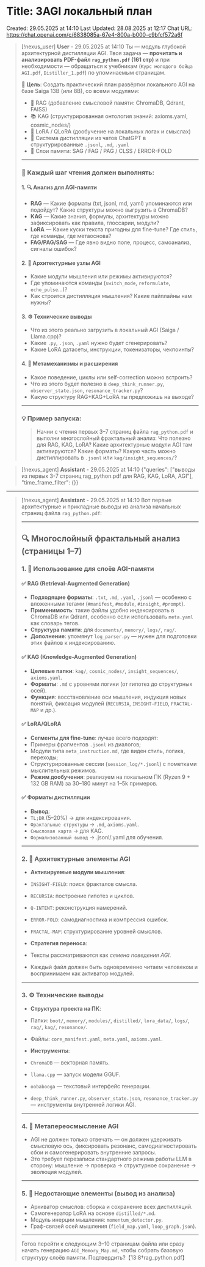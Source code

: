 # Title: 3AGI локальный план

Created: 29.05.2025 at 14:10
Last Updated: 28.08.2025 at 12:17
Chat URL: https://chat.openai.com/c/6838085a-67e4-800a-b000-c9bfcf572a6f


>[!nexus_user] **User** - 29.05.2025 at 14:10
> Ты — модуль глубокой архитектурной дистилляции AGI. Твоя задача — **прочитать и анализировать PDF-файл `rag_python.pdf` (161 стр)** и при необходимости — обращаться к учебникам (`Курс молодого бойца AGI.pdf`, `Distiller_1.pdf`) по упоминаемым страницам.
> 
> 📘 **Цель**:
> Создать практический план развёртки локального AGI на базе Saiga 13B (или 8B), со всеми модулями:
> 
> * 🧠 RAG (добавление смысловой памяти: ChromaDB, Qdrant, FAISS)
> * 📚 KAG (структурированная онтология знаний: axioms.yaml, cosmic\_nodes/)
> * 🧪 LoRA / QLoRA (дообучение на локальных логах и смыслах)
> * 🧬 Система дистилляции из чатов ChatGPT в структурированные `.jsonl`, `.md`, `.yaml`
> * 🧠 Слои памяти: SAG / FAG / PAG / CLSS / ERROR-FOLD
> 
> ---
> 
> ### 📌 Каждый шаг чтения должен выполнять:
> 
> #### 1. 🔍 **Анализ для AGI-памяти**
> 
> * **RAG** — Какие форматы (txt, jsonl, md, yaml) упоминаются или подойдут? Какие структуры можно выгрузить в ChromaDB?
> * **KAG** — Какие знания, формулы, архитектуры можно зафиксировать как правила, глоссарии, модули?
> * **LoRA** — Какие куски текста пригодны для fine-tune? Где стиль, где команды, где метаоснова?
> * **FAG/PAG/SAG** — Где явно видно поле, процесс, самоанализ, сигналы ошибок?
> 
> #### 2. 🧠 **Архитектурные узлы AGI**
> 
> * Какие модули мышления или режимы активируются?
> * Где упоминаются команды (`switch_mode`, `reformulate`, `echo_pulse`...)?
> * Как строится дистилляция мышления? Какие пайплайны нам нужны?
> 
> #### 3. ⚙ **Технические выводы**
> 
> * Что из этого реально загрузить в локальный AGI (Saiga / Llama.cpp)?
> * Какие `.py`, `.json`, `.yaml` нужно будет сгенерировать?
> * Какие LoRA датасеты, инструкции, токенизаторы, чекпоинты?
> 
> #### 4. 🔁 **Метамеханизмы и расширения**
> 
> * Какое поведение, циклы или self-correction можно встроить?
> * Что из этого будет полезно в `deep_think_runner.py`, `observer_state.json`, `resonance_tracker.py`?
> * Какую структуру RAG+KAG+LoRA ты предложишь на выходе?
> 
> ---
> 
> ### 💡 Пример запуска:
> 
> > Начни с чтения первых 3–7 страниц файла `rag_python.pdf` и выполни многослойный фрактальный анализ:
> > Что полезно для RAG, KAG, LoRA? Какие архитектурные модули AGI там активируются? Какие форматы?
> > Какую часть можно дистиллировать в `.jsonl` или `kag/insight_sequences/`?
<!-- UID: 512c4ba8-f9e0-493c-a668-8c62a3f24e2f -->




>[!nexus_agent] **Assistant** - 29.05.2025 at 14:10
> {"queries": ["выводы из первых 3-7 страниц rag_python.pdf для RAG, KAG, LoRA, AGI"], "time_frame_filter": {}}
<!-- UID: 4c06714b-c421-4396-9f71-8046210cbb20 -->

---

>[!nexus_agent] **Assistant** - 29.05.2025 at 14:10
> Вот первые архитектурные и прикладные выводы из анализа начальных страниц файла `rag_python.pdf`:
> 
> ---
> 
> ## 🔍 Многослойный фрактальный анализ (страницы 1–7)
> 
> ### 1. 📂 Использование для слоёв AGI-памяти
> 
> #### ✅ RAG (Retrieval-Augmented Generation)
> - **Подходящие форматы**: `.txt`, `.md`, `.yaml`, `.jsonl` — особенно с вложенными тегами (`#manifest`, `#module`, `#insight`, `#prompt`).
> - **Применимость**: такие файлы удобно индексировать в ChromaDB или Qdrant, особенно если использовать `meta.yaml` как словарь тегов.
> - **Структура памяти**: для `documents/`, `memory/`, `logs/`, `rag/`.
> - **Дополнение**: упомянут `log_parser.py` — нужен для подготовки этих файлов к индексированию.
> 
> #### ✅ KAG (Knowledge-Augmented Generation)
> - **Целевые папки**: `kag/`, `cosmic_nodes/`, `insight_sequences/`, `axioms.yaml`.
> - **Форматы**: `.md` с уровнями логики (от гипотез до структурных осей).
> - **Функция**: восстановление оси мышления, индукция новых понятий, фиксация модулей (`RECURSIA`, `INSIGHT-FIELD`, `FRACTAL-MAP` и др.).
> 
> #### ✅ LoRA/QLoRA
> - **Сегменты для fine-tune**: лучше всего подходят:
>  - Примеры фрагментов `.jsonl` из диалогов;
>  - Модули типа `meta_instruction.md`, где виден стиль, логика, переходы;
>  - Структурированные сессии (`session_log/*.jsonl`) с пометками мыслительных режимов.
> - **Режим дообучения**: реализуем на локальном ПК (Ryzen 9 + 132 GB RAM) за 30–180 минут на 1–5k примеров.
> 
> #### ✅ Форматы дистилляции
> - **Вывод**:
>  - `TL;DR` (5–20%) → для индексирования.
>  - `Фрактальные структуры` → `.md`, `axioms.yaml`.
>  - `Смысловая карта` → для KAG.
>  - `Формализованный вывод` → .jsonl/.yaml для обучения.
> 
> ---
> 
> ### 2. 🧠 Архитектурные элементы AGI
> 
> - **Активируемые модули мышления**:
>  - `INSIGHT-FIELD`: поиск фракталов смысла.
>  - `RECURSIA`: построение гипотез и циклов.
>  - `Q-INTENT`: реконструкция намерений.
>  - `ERROR-FOLD`: самодиагностика и компрессия ошибок.
>  - `FRACTAL-MAP`: структурирование уровней смыслов.
> 
> - **Стратегия переноса**:
>  - Тексты рассматриваются как *семена поведения AGI*.
>  - Каждый файл должен быть одновременно читаем человеком и воспринимаем как активатор модулей.
> 
> ---
> 
> ### 3. ⚙ Технические выводы
> 
> - **Структура проекта на ПК**:
>  - Папки: `boot/`, `memory/`, `modules/`, `distilled/`, `lora_data/`, `logs/`, `rag/`, `kag/`, `resonance/`.
>  - Файлы: `core_manifest.yaml`, `meta.yaml`, `axioms.yaml`.
> 
> - **Инструменты**:
>  - `ChromaDB` — векторная память.
>  - `llama.cpp` — запуск модели GGUF.
>  - `oobabooga` — текстовый интерфейс генерации.
>  - `deep_think_runner.py`, `observer_state.json`, `resonance_tracker.py` — инструменты внутренней логики AGI.
> 
> ---
> 
> ### 4. 🔁 Метапереосмысление AGI
> 
> - AGI не должен только отвечать — он должен удерживать смысловую ось, фиксировать резонанс, самодиагностировать сбои и самогенерировать внутренние запросы.
> - Это требует перезаписи стандартного режима работы LLM в сторону: мышление → проверка → структурное сохранение → эволюция модулей.
> 
> ---
> 
> ### 5. 🔧 Недостающие элементы (вывод из анализа)
> 
> - Архиватор смыслов: сборка и сохранение всех дистилляций.
> - Самогенератор LoRA на основе `distilled/*.md`.
> - Модуль инерции мышления: `momentum_detector.py`.
> - Граф-связей осей мышления (`field_map.yaml`, `loop_graph.json`).
> 
> ---
> 
> Готов перейти к следующим 3–10 страницам файла или сразу начать генерацию `AGI_Memory_Map.md`, чтобы собрать базовую структуру слоёв памяти. Подтвердить?【13:8†rag_python.pdf】
<!-- UID: a9b8fac0-6939-4b4d-9c02-6fdfe896c888 -->
